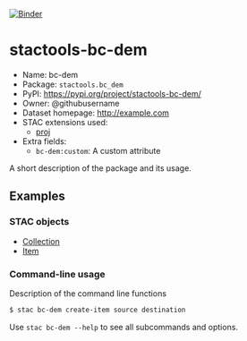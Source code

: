 [![Binder](https://mybinder.org/badge_logo.svg)](https://mybinder.org/v2/gh/stactools-packages/bc-dem/main?filepath=docs/installation_and_basic_usage.ipynb)

# stactools-bc-dem

- Name: bc-dem
- Package: `stactools.bc_dem`
- PyPI: https://pypi.org/project/stactools-bc-dem/
- Owner: @githubusername
- Dataset homepage: http://example.com
- STAC extensions used:
  - [proj](https://github.com/stac-extensions/projection/)
- Extra fields:
  - `bc-dem:custom`: A custom attribute

A short description of the package and its usage.

## Examples

### STAC objects

- [Collection](examples/collection.json)
- [Item](examples/item/item.json)

### Command-line usage

Description of the command line functions

```bash
$ stac bc-dem create-item source destination
```

Use `stac bc-dem --help` to see all subcommands and options.
